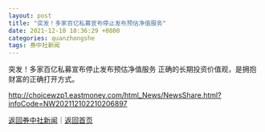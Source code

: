 ```yaml
---
layout: post
title: "突发！多家百亿私募宣布停止发布预估净值服务"
date: 2021-12-10 18:36:29 +0800
categories: quanzhongshe
tags: 券中社新闻
---
```

突发！多家百亿私募宣布停止发布预估净值服务
正确的长期投资价值观，是拥抱财富的正确打开方式。

<http://choicewzp1.eastmoney.com/html_News/NewsShare.html?infoCode=NW202112102210206897>

[返回券中社新闻](//finews.withounder.com/quanzhongshe/)｜[返回首页](//finews.withounder.com/)